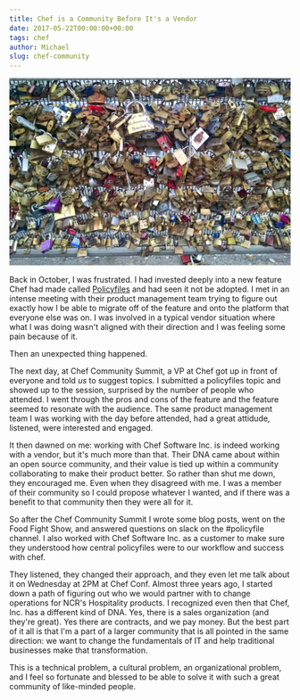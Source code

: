 ```yaml
---
title: Chef is a Community Before It's a Vendor
date: 2017-05-22T00:00:00+00:00
tags: chef
author: Michael
slug: chef-community
---
```

<div class="full-width">
  <img src="/images/feature-chef-community.jpg" alt="Chef Community" />
</div>

Back in October, I was frustrated. I had invested deeply into a new feature Chef had made called [Policyfiles](/policyfiles/) and had seen it not be adopted. I met in an intense meeting with their product management team trying to figure out exactly how I be able to migrate off of the feature and onto the platform that everyone else was on. I was involved in a typical vendor situation where what I was doing wasn't aligned with their direction and I was feeling some pain because of it.

Then an unexpected thing happened.

The next day, at Chef Community Summit, a VP at Chef got up in front of everyone and told _us_ to suggest topics. I submitted a policyfiles topic and showed up to the session, surprised by the number of people who attended. I went through the pros and cons of the feature and the feature seemed to resonate with the audience. The same product management team I was working with the day before attended, had a great attidude, listened, were interested and engaged.

It then dawned on me: working with Chef Software Inc. is indeed working with a vendor, but it's much more than that. Their DNA came about within an open source community, and their value is tied up within a community collaborating to make their product better. So rather than shut me down, they encouraged me. Even when they disagreed with me. I was a member of their community so I could propose whatever I wanted, and if there was a benefit to that community then they were all for it.

So after the Chef Community Summit I wrote some blog posts, went on the Food Fight Show, and answered questions on slack on the #policyfile channel. I also worked with Chef Software Inc. as a customer to make sure they understood how central policyfiles were to our workflow and success with chef.

They listened, they changed their approach, and they even let me talk about it on Wednesday at 2PM at Chef Conf. Almost three years ago, I started down a path of figuring out who we would partner with to change operations for NCR's Hospitality products. I recognized even then that Chef, Inc. has a different kind of DNA. Yes, there is a sales organization (and they're great). Yes there are contracts, and we pay money. But the best part of it all is that I'm a part of a larger community that is all pointed in the same direction: we want to change the fundamentals of IT and help traditional businesses make that transformation.

This is a technical problem, a cultural problem, an organizational problem, and I feel so fortunate and blessed to be able to solve it with such a great community of like-minded people.